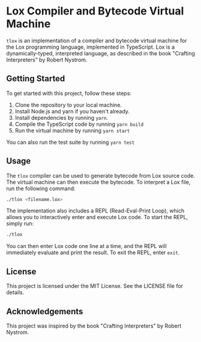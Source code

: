 # Lox Compiler and Bytecode Virtual Machine

`tlox` is an implementation of a compiler and bytecode virtual machine for the Lox programming language, implemented in TypeScript. Lox is a dynamically-typed, interpreted language, as described in the book "Crafting Interpreters" by Robert Nystrom.

## Getting Started

To get started with this project, follow these steps:

1. Clone the repository to your local machine.
2. Install Node.js and yarn if you haven't already.
3. Install dependencies by running `yarn`.
4. Compile the TypeScript code by running `yarn build`
5. Run the virtual machine by running `yarn start`

You can also run the test suite by running `yarn test`

## Usage

The `tlox` compiler can be used to generate bytecode from Lox source code. The virtual machine can then execute the bytecode. To interpret a Lox file, run the following command:

```bash
./tlox <filename.lox>
```

The implementation also includes a REPL (Read-Eval-Print Loop), which allows you to interactively enter and execute Lox code. To start the REPL, simply run:

```bash
./tlox
```

You can then enter Lox code one line at a time, and the REPL will immediately evaluate and print the result. To exit the REPL, enter `exit`.

## License

This project is licensed under the MIT License. See the LICENSE file for details.

## Acknowledgements

This project was inspired by the book "Crafting Interpreters" by Robert Nystrom.
